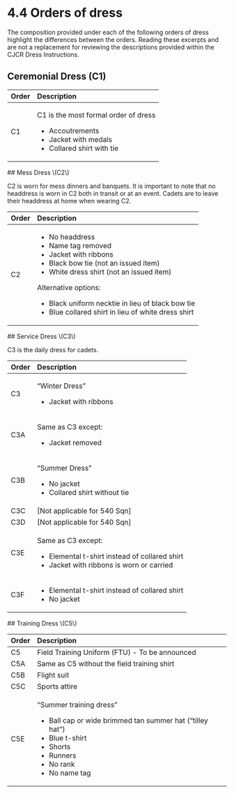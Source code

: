 # 4.4 Orders of dress

The composition provided under each of the following orders of dress highlight the differences between the orders. Reading these excerpts and are not a replacement for reviewing the descriptions provided within the CJCR Dress Instructions. 

## Ceremonial Dress \(C1\)

<table>
  <thead>
    <tr>
      <th style="text-align:left">Order</th>
      <th style="text-align:left">Description</th>
    </tr>
  </thead>
  <tbody>
    <tr>
      <td style="text-align:left">C1</td>
      <td style="text-align:left">
        <p>C1 is the most formal order of dress</p>
        <ul>
          <li>Accoutrements</li>
          <li>Jacket with medals</li>
          <li>Collared shirt with tie</li>
        </ul>
      </td>
    </tr>
  </tbody>
</table>## Mess Dress \(C2\)

C2 is worn for mess dinners and banquets. It is important to note that no headdress is worn in C2 both in transit or at an event. Cadets are to leave their headdress at home when wearing C2.

<table>
  <thead>
    <tr>
      <th style="text-align:left">Order</th>
      <th style="text-align:left">Description</th>
    </tr>
  </thead>
  <tbody>
    <tr>
      <td style="text-align:left">C2</td>
      <td style="text-align:left">
        <ul>
          <li>No headdress</li>
          <li>Name tag removed</li>
          <li>Jacket with ribbons</li>
          <li>Black bow tie (not an issued item)</li>
          <li>White dress shirt (not an issued item)</li>
        </ul>
        <p>Alternative options:</p>
        <ul>
          <li>Black uniform necktie in lieu of black bow tie</li>
          <li>Blue collared shirt in lieu of white dress shirt</li>
        </ul>
      </td>
    </tr>
  </tbody>
</table>## Service Dress \(C3\)

C3 is the daily dress for cadets.

<table>
  <thead>
    <tr>
      <th style="text-align:left">Order</th>
      <th style="text-align:left">Description</th>
    </tr>
  </thead>
  <tbody>
    <tr>
      <td style="text-align:left">C3</td>
      <td style="text-align:left">
        <p>&#x201C;Winter Dress&#x201D;</p>
        <ul>
          <li>Jacket with ribbons</li>
        </ul>
      </td>
    </tr>
    <tr>
      <td style="text-align:left">C3A</td>
      <td style="text-align:left">
        <p>Same as C3 except:</p>
        <ul>
          <li>Jacket removed</li>
        </ul>
      </td>
    </tr>
    <tr>
      <td style="text-align:left">C3B</td>
      <td style="text-align:left">
        <p>&#x201C;Summer Dress&#x201D;</p>
        <ul>
          <li>No jacket</li>
          <li>Collared shirt without tie</li>
        </ul>
      </td>
    </tr>
    <tr>
      <td style="text-align:left">C3C</td>
      <td style="text-align:left">[Not applicable for 540 Sqn]</td>
    </tr>
    <tr>
      <td style="text-align:left">C3D</td>
      <td style="text-align:left">[Not applicable for 540 Sqn]</td>
    </tr>
    <tr>
      <td style="text-align:left">C3E</td>
      <td style="text-align:left">
        <p>Same as C3 except:</p>
        <ul>
          <li>Elemental t-shirt instead of collared shirt</li>
          <li>Jacket with ribbons is worn or carried</li>
        </ul>
      </td>
    </tr>
    <tr>
      <td style="text-align:left">C3F</td>
      <td style="text-align:left">
        <ul>
          <li>Elemental t-shirt instead of collared shirt</li>
          <li>No jacket</li>
        </ul>
      </td>
    </tr>
  </tbody>
</table>## Training Dress \(C5\)

<table>
  <thead>
    <tr>
      <th style="text-align:left">Order</th>
      <th style="text-align:left">Description</th>
    </tr>
  </thead>
  <tbody>
    <tr>
      <td style="text-align:left">C5</td>
      <td style="text-align:left">Field Training Uniform (FTU) - To be announced</td>
    </tr>
    <tr>
      <td style="text-align:left">C5A</td>
      <td style="text-align:left">Same as C5 without the field training shirt</td>
    </tr>
    <tr>
      <td style="text-align:left">C5B</td>
      <td style="text-align:left">Flight suit</td>
    </tr>
    <tr>
      <td style="text-align:left">C5C</td>
      <td style="text-align:left">Sports attire</td>
    </tr>
    <tr>
      <td style="text-align:left">C5E</td>
      <td style="text-align:left">
        <p>&#x201C;Summer training dress&#x201D;</p>
        <ul>
          <li>Ball cap or wide brimmed tan summer hat (&#x201C;tilley hat&#x201D;)</li>
          <li>Blue t-shirt</li>
          <li>Shorts</li>
          <li>Runners</li>
          <li>No rank</li>
          <li>No name tag</li>
        </ul>
      </td>
    </tr>
  </tbody>
</table>